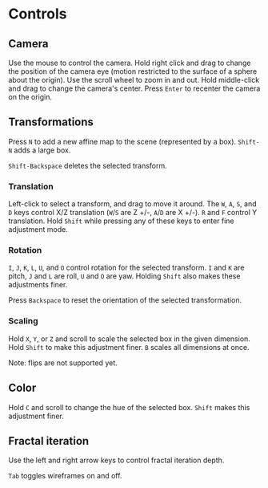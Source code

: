 # Controls

## Camera
Use the mouse to control the camera. Hold right click and drag to change the position of the camera eye (motion
restricted to the surface of a sphere about the origin). Use the scroll wheel to zoom in and out. Hold middle-click
and drag to change the camera's center. Press `Enter` to recenter the camera on the origin.

## Transformations
Press `N` to add a new affine map to the scene (represented by a box). `Shift-N` adds a large box.

`Shift-Backspace` deletes the selected transform. 

### Translation
Left-click to select a transform, and drag to move it around. The `W`, `A`, `S`, and `D` keys control X/Z 
translation (`W`/`S` are Z +/-, `A`/`D` are X +/-). `R` and `F` control Y translation. Hold `Shift` while 
pressing any of these keys to enter fine adjustment mode.

### Rotation
`I`, `J`, `K`, `L`, `U`, and `O` control rotation for the selected transform. `I` and `K` are pitch, `J` 
and `L` are roll, `U` and `O` are yaw. Holding `Shift` also makes these adjustments finer.

Press `Backspace` to reset the orientation of the selected transformation.

### Scaling
Hold `X`, `Y`, or `Z` and scroll to scale the selected box in the given dimension. Hold `Shift` to make
this adjustment finer. `B` scales all dimensions at once.

Note: flips are not supported yet.

## Color
Hold `C` and scroll to change the hue of the selected box. `Shift` makes this adjustment finer.

## Fractal iteration
Use the left and right arrow keys to control fractal iteration depth.

`Tab` toggles wireframes on and off.
